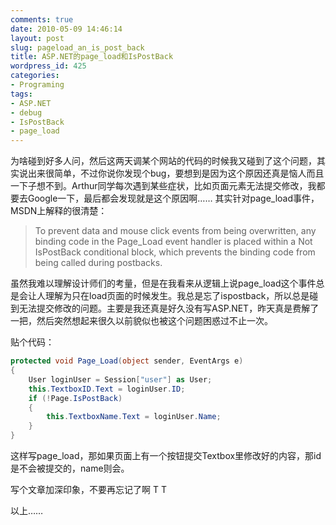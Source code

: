```yaml
---
comments: true
date: 2010-05-09 14:46:14
layout: post
slug: pageload_an_is_post_back
title: ASP.NET的page_load和IsPostBack
wordpress_id: 425
categories:
- Programing
tags:
- ASP.NET
- debug
- IsPostBack
- page_load
---
```


为啥碰到好多人问，然后这两天调某个网站的代码的时候我又碰到了这个问题，其实说出来很简单，不过你说你发现个bug，要想到是因为这个原因还真是恼人而且一下子想不到。Arthur同学每次遇到某些症状，比如页面元素无法提交修改，我都要去Google一下，最后都会发现就是这个原因啊…… 其实针对page_load事件，MSDN上解释的很清楚：




>

>
> To prevent data and mouse click events from being overwritten, any binding code in the Page_Load event handler is placed within a Not IsPostBack conditional block, which prevents the binding code from being called during postbacks.
>
>





虽然我难以理解设计师们的考量，但是在我看来从逻辑上说page_load这个事件总是会让人理解为只在load页面的时候发生。我总是忘了ispostback，所以总是碰到无法提交修改的问题。主要是我还真是好久没有写ASP.NET，昨天真是费解了一把，然后突然想起来很久以前貌似也被这个问题困惑过不止一次。




贴个代码：



```c#
protected void Page_Load(object sender, EventArgs e)
{
    User loginUser = Session["user"] as User;
    this.TextboxID.Text = loginUser.ID;
    if (!Page.IsPostBack)
    {
        this.TextboxName.Text = loginUser.Name;
    }
}
```




这样写page_load，那如果页面上有一个按钮提交Textbox里修改好的内容，那id是不会被提交的，name则会。




写个文章加深印象，不要再忘记了啊 T T




以上……
